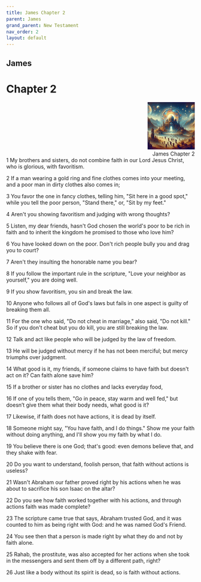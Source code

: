 ```yaml
---
title: James Chapter 2
parent: James
grand_parent: New Testament
nav_order: 2
layout: default
---
```


## James

# Chapter 2

<div style="clear: both; text-align: right;">
    <img src="/assets/Image/James/500/2.jpg" alt="James Chapter 2" class="chapter-image" style="max-width: 25%; height: auto;"/>
    <figcaption style="font-size: 14px;">James Chapter 2</figcaption>
</div>
1 My brothers and sisters, do not combine faith in our Lord Jesus Christ, who is glorious, with favoritism.

2 If a man wearing a gold ring and fine clothes comes into your meeting, and a poor man in dirty clothes also comes in;

3 You favor the one in fancy clothes, telling him, "Sit here in a good spot," while you tell the poor person, "Stand there," or, "Sit by my feet."

4 Aren't you showing favoritism and judging with wrong thoughts?

5 Listen, my dear friends, hasn't God chosen the world's poor to be rich in faith and to inherit the kingdom he promised to those who love him?

6 You have looked down on the poor. Don't rich people bully you and drag you to court?

7 Aren't they insulting the honorable name you bear?

8 If you follow the important rule in the scripture, "Love your neighbor as yourself," you are doing well.

9 If you show favoritism, you sin and break the law.

10 Anyone who follows all of God's laws but fails in one aspect is guilty of breaking them all.

11 For the one who said, "Do not cheat in marriage," also said, "Do not kill." So if you don't cheat but you do kill, you are still breaking the law.

12 Talk and act like people who will be judged by the law of freedom.

13 He will be judged without mercy if he has not been merciful; but mercy triumphs over judgment.

14 What good is it, my friends, if someone claims to have faith but doesn't act on it? Can faith alone save him?

15 If a brother or sister has no clothes and lacks everyday food,

16 If one of you tells them, "Go in peace, stay warm and well fed," but doesn’t give them what their body needs, what good is it?

17 Likewise, if faith does not have actions, it is dead by itself.

18 Someone might say, "You have faith, and I do things." Show me your faith without doing anything, and I'll show you my faith by what I do.

19 You believe there is one God; that's good: even demons believe that, and they shake with fear.

20 Do you want to understand, foolish person, that faith without actions is useless?

21 Wasn't Abraham our father proved right by his actions when he was about to sacrifice his son Isaac on the altar?

22 Do you see how faith worked together with his actions, and through actions faith was made complete?

23 The scripture came true that says, Abraham trusted God, and it was counted to him as being right with God: and he was named God's Friend.

24 You see then that a person is made right by what they do and not by faith alone.

25 Rahab, the prostitute, was also accepted for her actions when she took in the messengers and sent them off by a different path, right?

26 Just like a body without its spirit is dead, so is faith without actions.


